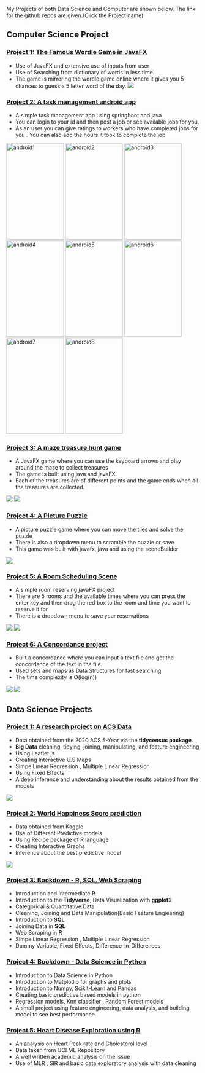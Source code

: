 My Projects of both Data Science and Computer are shown below. The link for the github repos are given.(Click the Project name)

## Computer Science Project 
### [Project 1: The Famous Wordle Game in JavaFX](https://github.com/munimn/wordlegamejavafx) 

- Use of JavaFX and extensive use of inputs from user
- Use of Searching from dictionary of words in less time.
- The game is mirroring the wordle game online where it gives you 5 chances to guess a 5 letter word of the day. 
![](wordlegame.png)

### [Project 2: A task management android app](https://github.com/munimn/Android_task_management_app) 

- A simple task management app using springboot and java 
- You can login to your id and then post a job or see available jobs for you. 
- As an user you can give ratings to workers who have completed jobs for you . You can also add the hours it took to complete the job


<img src="android1.png" alt="android1" width="150" height="250"/>

<img src="android2.png" alt="android2" width="150" height="250"/>

<img src="android3.png" alt="android3" width="150" height="250"/>

<img src="android4.png" alt="android4" width="150" height="250"/>

<img src="android5.png" alt="android5" width="150" height="250"/>

<img src="android6.png" alt="android6" width="150" height="250"/>

<img src="android7.png" alt="android7" width="150" height="250"/>

<img src="android7.png" alt="android8" width="150" height="250"/>


### [Project 3: A maze treasure hunt game](https://github.com/munimn/Treasure-hunt-game-with-javafx) 

- A JavaFX game where you can use the keyboard arrows and play around the maze to collect treasures
- The game is built using java and javaFX. 
- Each of the treasures are of different points and the game ends when all the treasures are collected. 

![](game1.png)
![](game2.png)


### [Project 4: A Picture Puzzle](https://github.com/munimn/Picture-Puzzle-javafx) 

- A picture puzzle game where you can move the tiles and solve the puzzle 
- There is also a dropdown menu to scramble the puzzle or save
- This game was built with javafx, java and using the sceneBuilder

![](puzzle.png)


### [Project 5: A Room Scheduling Scene](https://github.com/munimn/Simple-Scheduling-javafx) 

- A simple room reserving javaFX project 
- There are 5 rooms and the available times where you can press the enter key and then drag the red box to the room and time you want to reserve it for 
- There is a dropdown menu to save your reservations

![](reserve1.png)
![](reserve2.png)

### [Project 6: A Concordance project](https://github.com/munimn/concordance) 

- Built a concordance where you can input a text file and get the concordance of the text in the file 
- Used sets and maps as Data Structures for fast searching 
- The time complexity is O(log(n)) 

![](pic1.png)
![](pic2.png)



## Data Science Projects
### [Project 1: A research project on ACS Data](https://munimn.github.io/researchprojectdata/)

- Data obtained from the 2020 ACS 5-Year via the **tidycensus package**.
- **Big Data** cleaning, tidying, joining, manipulating, and feature engineering
- Using Leaflet.js
- Creating Interactive U.S Maps
- Simpe Linear Regression , Multiple Linear Regression
- Using Fixed Effects 
- A deep inference and understanding about the results obtained from the models

![](research1.png)


### [Project 2: World Happiness Score prediction](https://munimn.github.io/Worldhappiness/Final_Project_CMSC208--1-.html)

- Data obtained from Kaggle 
- Use of Different Predictive models 
- Using Recipe package of R language 
- Creating Interactive Graphs
- Inference about the best predictive model 

![](new1.png)


### [Project 3: Bookdown - R, SQL, Web Scraping](https://github.com/munimn/Rcookbook) 


- Introduction and Intermediate **R**  
- Introduction to the **Tidyverse**, Data Visualization with **ggplot2** 
- Categorical & Quantitative Data
- Cleaning, Joining and Data Manipulation(Basic Feature Engieering)
- Introduction to **SQL**
- Joining Data in **SQL**
- Web Scraping in **R**
- Simpe Linear Regression , Multiple Linear Regression
- Dummy Variable, Fixed Effects, Difference-in-Differences


### [Project 4: Bookdown - Data Science in Python](https://github.com/munimn/machinelearningPythoncookbook) 

- Introduction to Data Science in Python
- Introduction to Matplotlib for graphs and plots
- Introduction to Numpy, Scikit-Learn and Pandas
- Creating basic predictive based models in python
- Regression models, Knn classifier , Random Forest models 
- A small project using feature engineering, data analysis, and building model to see best performance

### [Project 5: Heart Disease Exploration using R](https://munimn.github.io/HeartDisease/) 

- An analysis on Heart Peak rate and Cholesterol level 
- Data taken from UCI ML Repository
- A well written academic analysis on the issue
- Use of MLR , SlR and basic data exploratory analysis with data cleaning 







